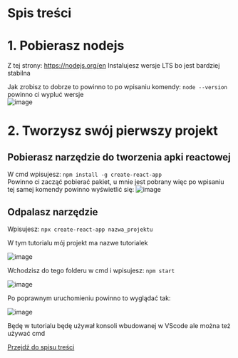 
# Spis treści



# 1. Pobierasz nodejs
Z tej strony: https://nodejs.org/en
Instalujesz wersje LTS bo jest bardziej stabilna

Jak zrobisz to dobrze to powinno to po wpisaniu komendy:
`node --version` 
powinno ci wypluć wersje  
![image](https://github.com/Gekimaru/reactTutorial/assets/85436765/1d4c38b2-8224-46ca-989c-723808b1d035)


# 2. Tworzysz swój pierwszy projekt
## Pobierasz narzędzie do tworzenia apki reactowej
W cmd wpisujesz:
`npm install -g create-react-app`    
Powinno ci zacząć pobierać pakiet, u mnie jest pobrany więc po wpisaniu tej samej komendy powinno wyświetlić się:
![image](https://github.com/Gekimaru/reactTutorial/assets/85436765/a7d194b7-44bd-49a1-afe9-74d7d769f443)

## Odpalasz narzędzie
Wpisujesz:
`npx create-react-app nazwa_projektu`  

W tym tutorialu mój projekt ma nazwe tutorialek  

![image](https://github.com/Gekimaru/reactTutorial/assets/85436765/ec8413a4-7046-4e49-be03-320dcf6ecdc3)

Wchodzisz do tego folderu w cmd i wpisujesz:
`npm start`  

![image](https://github.com/Gekimaru/reactTutorial/assets/85436765/256d8def-978c-476f-86df-3c067e52b951)

Po poprawnym uruchomieniu powinno to wyglądać tak:

![image](https://github.com/Gekimaru/reactTutorial/assets/85436765/c6f47187-0059-48d0-97dd-0cf1c9a35dea)

Będę w tutorialu będę używał konsoli wbudowanej w VScode ale można też używać cmd 


[Przejdź do spisu treści](#spis-treści)  

